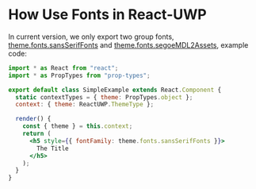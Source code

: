 # How Use Fonts in React-UWP

In current version, we only export two group fonts, [theme.fonts.sansSerifFonts](https://github.com/myxvisual/react-uwp/blob/master/src/styles/getTheme.ts#L58) and [theme.fonts.segoeMDL2Assets](https://github.com/myxvisual/react-uwp/blob/master/src/styles/getTheme.ts#L59), example code:

``` jsx
import * as React from "react";
import * as PropTypes from "prop-types";

export default class SimpleExample extends React.Component {
  static contextTypes = { theme: PropTypes.object };
  context: { theme: ReactUWP.ThemeType };

  render() {
    const { theme } = this.context;
    return (
      <h5 style={{ fontFamily: theme.fonts.sansSerifFonts }}>
        The Title
      </h5>
    );
  }
}

```

